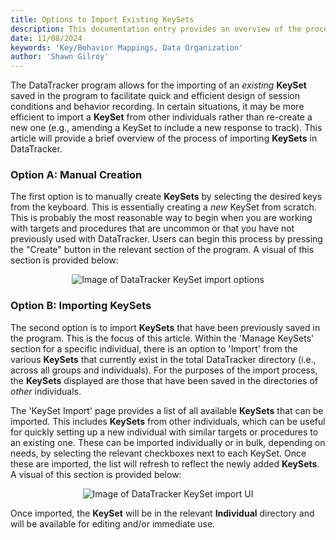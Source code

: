 ```yaml
---
title: Options to Import Existing KeySets
description: This documentation entry provides an overview of the process of importing existing KeySets in DataTracker, including the purpose, benefits, and steps to import KeySets from other individuals.
date: 11/08/2024
keywords: 'Key/Behavior Mappings, Data Organization'
author: 'Shawn Gilroy'
---
```


The DataTracker program allows for the importing of an _existing_ **KeySet** saved in the program to facilitate quick and efficient design of session conditions and behavior recording. In certain situations, it may be more efficient to import a **KeySet** from other individuals rather than re-create a new one (e.g., amending a KeySet to include a new response to track). This article will provide a brief overview of the process of importing **KeySets** in DataTracker.

### Option A: Manual Creation

The first option is to manually create **KeySets** by selecting the desired keys from the keyboard. This is essentially creating a _new_ KeySet from scratch. This is probably the most reasonable way to begin when you are working with targets and procedures that are uncommon or that you have not previously used with DataTracker. Users can begin this process by pressing the "Create" button in the relevant section of the program. A visual of this section is provided below:

<div align="center" width="100%">
    <img src="/docs/keyboards_ui.png" alt="Image of DataTracker KeySet import options"/>
</div>

### Option B: Importing KeySets

The second option is to import **KeySets** that have been previously saved in the program. This is the focus of this article. Within the 'Manage KeySets' section for a specific individual, there is an option to 'Import' from the various **KeySets** that currently exist in the total DataTracker directory (i.e., across all groups and individuals). For the purposes of the import process, the **KeySets** displayed are those that have been saved in the directories of _other_ individuals.

The 'KeySet Import' page provides a list of all available **KeySets** that can be imported. This includes **KeySets** from other individuals, which can be useful for quickly setting up a new individual with similar targets or procedures to an existing one. These can be imported individually or in bulk, depending on needs, by selecting the relevant checkboxes next to each KeySet. Once these are imported, the list will refresh to reflect the newly added **KeySets**. A visual of this section is provided below:

<div align="center" width="100%">
    <img src="/docs/preview_import_keyset_ui.png" alt="Image of DataTracker KeySet import UI"/>
</div>

Once imported, the **KeySet** will be in the relevant **Individual** directory and will be available for editing and/or immediate use.
